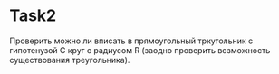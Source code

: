 # Task2
Проверить можно ли вписать в прямоугольный тркугольник с гипотенузой C круг с радиусом R (заодно проверить возможность существования треугольника).
